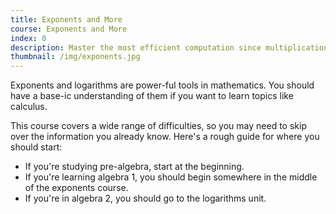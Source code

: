 ```yaml
---
title: Exponents and More
course: Exponents and More
index: 0
description: Master the most efficient computation since multiplication!
thumbnail: /img/exponents.jpg
---
```


Exponents and logarithms are power-ful tools in mathematics. You should have a base-ic understanding of them if you want to learn topics like calculus.

This course covers a wide range of difficulties, so you may need to skip over the information you already know. Here's a rough guide for where you should start:

* If you're studying pre-algebra, start at the beginning.
* If you're learning algebra 1, you should begin somewhere in the middle of the exponents course.
* If you're in algebra 2, you should go to the logarithms unit.
<!--stackedit_data:
eyJoaXN0b3J5IjpbMTY2MjQ1MjcwNywtMTY0ODgxMzk1Nl19
-->